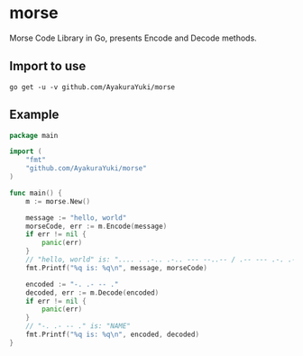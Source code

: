 # morse

Morse Code Library in Go, presents Encode and Decode methods.

## Import to use

`go get -u -v github.com/AyakuraYuki/morse`

## Example

```go
package main

import (
	"fmt"
	"github.com/AyakuraYuki/morse"
)

func main() {
	m := morse.New()

	message := "hello, world"
	morseCode, err := m.Encode(message)
	if err != nil {
		panic(err)
	}
	// "hello, world" is: ".... . .-.. .-.. --- --..-- / .-- --- .-. .-.. -.."
	fmt.Printf("%q is: %q\n", message, morseCode)

	encoded := "-. .- -- ."
	decoded, err := m.Decode(encoded)
	if err != nil {
		panic(err)
	}
	// "-. .- -- ." is: "NAME"
	fmt.Printf("%q is: %q\n", encoded, decoded)
}

```
